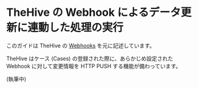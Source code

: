 # TheHive の Webhook によるデータ更新に連動した処理の実行

このガイドは TheHive の [Webhooks](https://github.com/TheHive-Project/TheHiveDocs/blob/master/admin/webhooks.md) を元に記述しています。

TheHive はケース (Cases) の登録された際に、あらかじめ設定された Webhook に対して変更情報を HTTP PUSH する機能が備わっています。

(執筆中)
